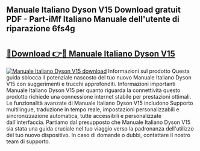 ## Manuale Italiano Dyson V15 Download gratuit PDF - Part-iMf Italiano Manuale dell'utente di riparazione 6fs4g

# <h2><a href="http://dfg16u9.blite.top/?on=Manuale+Italiano+Dyson+V15">🔗Download 👉🔴 Manuale Italiano Dyson V15</a></h2>

[![Manuale Italiano Dyson V15 download](https://i.imgur.com/lujVjoI.png)](http://dfg16u9.blite.top/?on=Manuale+Italiano+Dyson+V15)
Informazioni sul prodotto Questa guida sblocca il potenziale nascosto del tuo nuovo Manuale Italiano Dyson V15 con suggerimenti e trucchi approfonditi. Informazioni importanti Manuale Italiano Dyson V15 per quanto riguarda la connettività questo prodotto richiede una connessione internet stabile per prestazioni ottimali. Le funzionalità avanzate di Manuale Italiano Dyson V15 includono Supporto multilingue, traduzione in tempo reale, impostazioni personalizzabili e sincronizzazione automatica, tutte accessibili e personalizzate dall'interfaccia. Partiamo dal presupposto che Manuale Italiano Dyson V15 sia stata una guida cruciale nel tuo viaggio verso la padronanza dell'utilizzo del tuo nuovo dispositivo. In caso di domande o dubbi, contattare il nostro team di supporto.
